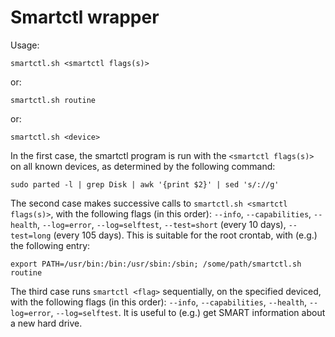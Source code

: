 Smartctl wrapper
================

Usage:

`smartctl.sh <smartctl flags(s)>`

or:

`smartctl.sh routine`

or:

`smartctl.sh <device>`

In the first case, the smartctl program is run with the `<smartctl flags(s)>` on all known devices, as determined by the following command:

`sudo parted -l | grep Disk | awk '{print $2}' | sed 's/://g'`

The second case makes successive calls to `smartctl.sh <smartctl flags(s)>`, with the following flags (in this order): `--info`, `--capabilities`, `--health`, `--log=error`, `--log=selftest`, `--test=short` (every 10 days), `--test=long` (every 105 days). This is suitable for the root crontab, with (e.g.)
the following entry:

`export PATH=/usr/bin:/bin:/usr/sbin:/sbin; /some/path/smartctl.sh routine`

The third case runs `smartctl <flag>` sequentially, on the specified deviced, with the following flags (in this order): `--info`, `--capabilities`, `--health`, `--log=error`, `--log=selftest`. It is useful to (e.g.) get SMART information about a new hard drive.